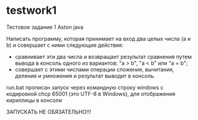# testwork1
Тестовое задание 1 Aston java

Написать программу, которая принимает на вход два целых числа (a и b) и совершает с ними следующие действия:
- сравнивает эти два числа и возвращает результат сравнения путем вывода в консоль одного из вариантов: "a > b", "a < b" или "a = b";
- совершает с этими числами операции сложения, вычитания, деления и умножения и результат выводит в консоль.

run.bat прописан запуск через командную строку windows с кодировкой chcp 65001 (это UTF-8 в Windows), для отображения кириллицы в консоли

ЗАПУСКАТЬ НЕ ОБЯЗАТЕЛЬНО!!!

